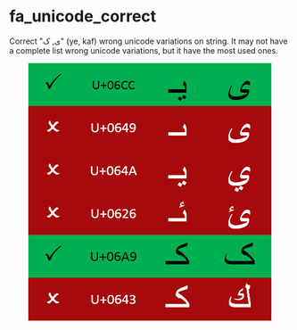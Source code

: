 # fa_unicode_correct
Correct "ی, ک" (ye, kaf) wrong unicode variations on string.
It may not have a complete list wrong unicode variations, but it have the most used ones.


<p align="center">
  <img src="./files/table.png"/>
</p>

